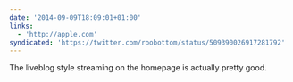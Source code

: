 ```yaml
---
date: '2014-09-09T18:09:01+01:00'
links:
  - 'http://apple.com'
syndicated: 'https://twitter.com/roobottom/status/509390026917281792'
---
```

The liveblog style streaming on the  homepage is actually pretty good.
